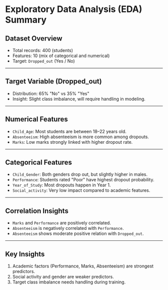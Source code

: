 # Exploratory Data Analysis (EDA) Summary

## Dataset Overview
- Total records: 400 (students)
- Features: 10 (mix of categorical and numerical)
- Target: `Dropped_out` (Yes / No)

---

## Target Variable (Dropped_out)
- Distribution: 65% "No" vs 35% "Yes"
- Insight: Slight class imbalance, will require handling in modeling.

---

## Numerical Features
- `Child_Age`: Most students are between 18–22 years old.
- `Absenteeism`: High absenteeism is more common among dropouts.
- `Marks`: Low marks strongly linked with higher dropout rate.

---

## Categorical Features
- `Child_Gender`: Both genders drop out, but slightly higher in males.
- `Performance`: Students rated "Poor" have highest dropout probability.
- `Year_of_Study`: Most dropouts happen in Year 1.
- `Social_activity`: Very low impact compared to academic features.

---

## Correlation Insights
- `Marks` and `Performance` are positively correlated.
- `Absenteeism` is negatively correlated with `Performance`.
- `Absenteeism` shows moderate positive relation with `Dropped_out`.

---

## Key Insights
1. Academic factors (Performance, Marks, Absenteeism) are strongest predictors.
2. Social activity and gender are weaker predictors.
3. Target class imbalance needs handling during training.

